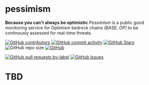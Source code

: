 # pessimism
__Because you can't always be optimistic__
_Pessimism_ is a public good monitoring service for Optimism bedrock chains _(BASE, OP)_ to be continously assessed for real-time threats. 

<!-- Badge row 1 - status -->

[![GitHub contributors](https://img.shields.io/github/contributors/base-org/pessimism)](https://github.com/base-org/pessimism/graphs/contributors)
[![GitHub commit activity](https://img.shields.io/github/commit-activity/w/base-org/pessimism)](https://github.com/base-org/pessimism/graphs/contributors)
[![GitHub Stars](https://img.shields.io/github/stars/base-org/pessimism.svg)](https://github.com/base-org/pessimism/stargazers)
![GitHub repo size](https://img.shields.io/github/repo-size/base-org/pessimism)
[![GitHub](https://img.shields.io/github/license/base-org/pessimism?color=blue)](https://github.com/base-org/pessimism/blob/main/LICENSE)

<!-- Badge row 2 - detailed status -->

[![GitHub pull requests by-label](https://img.shields.io/github/issues-pr-raw/base-org/pessimism)](https://github.com/base-org/pessimism/pulls)
[![GitHub Issues](https://img.shields.io/github/issues-raw/base-org/pessimism.svg)](https://github.com/base-org/pessimism/issues)

# TBD